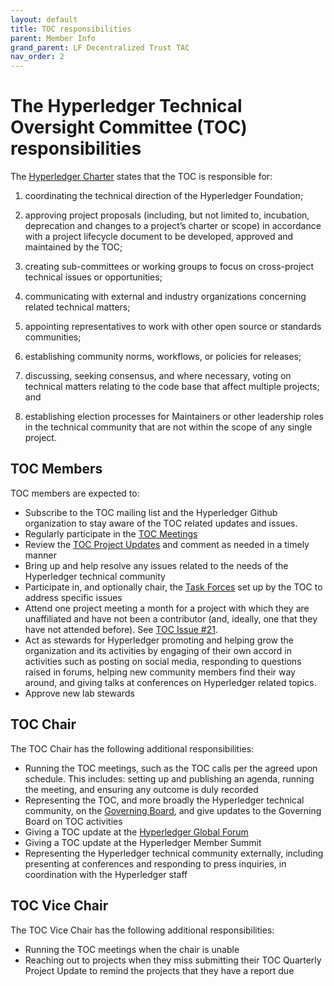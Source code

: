 ```yaml
---
layout: default
title: TOC responsibilities
parent: Member Info
grand_parent: LF Decentralized Trust TAC
nav_order: 2
---
```

[//]: # (SPDX-License-Identifier: CC-BY-4.0)

# The Hyperledger Technical Oversight Committee (TOC) responsibilities

The [Hyperledger Charter](https://www.hyperledger.org/about/charter) states that the TOC is responsible for:

1. coordinating the technical direction of the Hyperledger Foundation;

2. approving project proposals (including, but not limited to, incubation, deprecation and changes to a project’s charter or scope) in accordance with a project lifecycle document to be developed, approved and maintained by the TOC;

3. creating sub-committees or working groups to focus on cross-project technical issues or opportunities;

4. communicating with external and industry organizations concerning related technical matters;

5. appointing representatives to work with other open source or standards communities;

6. establishing community norms, workflows, or policies for releases;

7. discussing, seeking consensus, and where necessary, voting on technical matters relating to the code base that affect multiple projects; and

8. establishing election processes for Maintainers or other leadership roles in the technical community that are not within the scope of any single project.

## TOC Members

TOC members are expected to:

* Subscribe to the TOC mailing list and the Hyperledger Github organization to stay aware of the TOC related updates and issues.
* Regularly participate in the [TOC Meetings](https://wiki.hyperledger.org/display/TSC/TOC+Meeting+Minutes)
* Review the [TOC Project Updates](https://wiki.hyperledger.org/display/TSC/TOC+Project+Updates) and comment as needed in a timely manner
* Bring up and help resolve any issues related to the needs of the Hyperledger technical community
* Participate in, and optionally chair, the [Task Forces](https://wiki.hyperledger.org/display/TF/Task+Forces+Home) set up by the TOC to address specific issues
* Attend one project meeting a month for a project with which they are unaffiliated and have not been a contributor (and, ideally, one that they have not attended before). See [TOC Issue #21](https://github.com/hyperledger/tsc/issues/21).
* Act as stewards for Hyperledger promoting and helping grow the organization and its activities by engaging of their own accord in activities such as posting on social media, responding to questions raised in forums, helping new community members find their way around, and giving talks at conferences on Hyperledger related topics.
* Approve new lab stewards

## TOC Chair

The TOC Chair has the following additional responsibilities:

* Running the TOC meetings, such as the TOC calls per the agreed upon schedule. This includes: setting up and publishing an agenda, running the meeting, and ensuring any outcome is duly recorded
* Representing the TOC, and more broadly the Hyperledger technical community, on the [Governing Board](https://www.hyperledger.org/about/leadership#governing), and give updates to the Governing Board on TOC activities
* Giving a TOC update at the [Hyperledger Global Forum](https://events.linuxfoundation.org/hyperledger-global-forum/)
* Giving a TOC update at the Hyperledger Member Summit
* Representing the Hyperledger technical community externally, including presenting at conferences and responding to press inquiries, in coordination with the Hyperledger staff

## TOC Vice Chair
The TOC Vice Chair has the following additional responsibilities:

* Running the TOC meetings when the chair is unable
* Reaching out to projects when they miss submitting their TOC Quarterly Project Update to remind the projects that they have a report due
